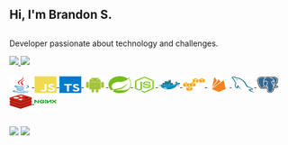 ## Hi, I'm Brandon S.
##
Developer passionate about technology and challenges.

 <div>
  <a href="https://github.com/brandonsousa">
  <img height="180em" src="https://github-readme-stats.vercel.app/api?username=brandonsousa&show_icons=true&theme=dracula&include_all_commits=true&count_private=true"/>
  <img height="180em" src="https://github-readme-stats.vercel.app/api/top-langs/?username=brandonsousa&layout=compact&langs_count=7&theme=dracula"/>
</div>
<div style="display: inline_block"><br>
  <img align="center" alt="Brandon-Java" height="30" width="40" src="https://raw.githubusercontent.com/devicons/devicon/master/icons//java/java-original.svg">
  <img align="center" alt="Brandon-Js" height="30" width="40" src="https://raw.githubusercontent.com/devicons/devicon/master/icons/javascript/javascript-plain.svg">
  <img align="center" alt="Brandon-Ts" height="30" width="40" src="https://raw.githubusercontent.com/devicons/devicon/master/icons/typescript/typescript-plain.svg">
  <img align="center" alt="Brandon-Android" height="30" width="40" src="https://raw.githubusercontent.com/devicons/devicon/master/icons/android/android-original.svg">
  <img align="center" alt="Brandon-Spring" height="30" width="40" src="https://raw.githubusercontent.com/devicons/devicon/master/icons/spring/spring-original.svg">
  <img align="center" alt="Brandon-Node" height="30" width="40" src="https://raw.githubusercontent.com/devicons/devicon/master/icons/nodejs/nodejs-original.svg">
  <img align="center" alt="Brandon-Docker" height="30" width="40" src="https://raw.githubusercontent.com/devicons/devicon/master/icons/docker/docker-original.svg">
  <img align="center" alt="Brandon-AWS" height="30" width="40" src="https://raw.githubusercontent.com/devicons/devicon/master/icons/amazonwebservices/amazonwebservices-original.svg">
  <img align="center" alt="Brandon-Firebase" height="30" width="40" src="https://raw.githubusercontent.com/devicons/devicon/master/icons/firebase/firebase-plain.svg">
  <img align="center" alt="Brandon-MySQL" height="30" width="40" src="https://raw.githubusercontent.com/devicons/devicon/master/icons/mysql/mysql-original.svg">
  <img align="center" alt="Brandon-Postgresql" height="30" width="40" src="https://raw.githubusercontent.com/devicons/devicon/master/icons/postgresql/postgresql-original.svg">
  <img align="center" alt="Brandon-Redis" height="30" width="40" src="https://raw.githubusercontent.com/devicons/devicon/master/icons/redis/redis-original.svg">
  <img align="center" alt="Brandon-Nginx" height="30" width="40" src="https://raw.githubusercontent.com/devicons/devicon/master/icons/nginx/nginx-original.svg">
</div>
  
  ##
 
<div> 
  <a href = "mailto:brdnsousa@gmail.com"><img src="https://img.shields.io/badge/-Gmail-%23333?style=for-the-badge&logo=gmail&logoColor=white" target="_blank"></a>
  <a href="https://www.linkedin.com/in/brandon-s-585235112" target="_blank"><img src="https://img.shields.io/badge/-LinkedIn-%230077B5?style=for-the-badge&logo=linkedin&logoColor=white" target="_blank"></a> 
</div>
